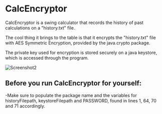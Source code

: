 # CalcEncryptor

CalcEncryptor is a swing calculator that records the history of past calculations on a "history.txt" file.

The cool thing it brings to the table is that it encrypts the "history.txt" file with AES Symmetric Encryption, provided by the java.crypto package.

The private key used for encryption is stored securely on a java keystore, which is accessed through the program.

![Screenshot2](https://user-images.githubusercontent.com/89413115/147878251-d5bc25ce-f705-4440-8ffa-5ad275baa184.png)

## Before you run CalcEncryptor for yourself:

-Make sure to populate the package name and the variables for historyFilepath, keystoreFilepath and PASSWORD, found in lines 1, 64, 70 and 71 accordingly.
